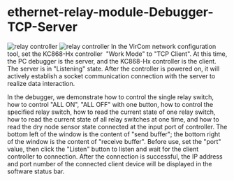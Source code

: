 # ethernet-relay-module-Debugger-TCP-Server
![relay controller](https://www.kincony.com/images/KC868-H8/solutions/debug/KC868-Hx-Development-Kit-Server.jpg)
![relay controller](https://www.kincony.com/images/KC868-H8/solutions/debug/vircom-setting-work-mode-tcp-client.jpg)
In the VirCom network configuration tool, set the KC868-Hx controller  "Work Mode" to "TCP Client". At this time, the PC debugger is the server, and the KC868-Hx controller is the client. The server is in "Listening" state. After the controller is powered on, it will actively establish a socket communication connection with the server to realize data interaction. 

In the debugger, we demonstrate how to control the single relay switch, how to control "ALL ON", "ALL OFF" with one button, how to control the specified relay switch, how to read the current state of one relay switch, how to read the current state of all relay switches at one time, and how to read the dry node sensor state connected at the input port of controller. The bottom left of the window is the content of "send buffer"; the bottom right of the window is the content of "receive buffer". Before use, set the "port" value, then click the "Listen" button to listen and wait for the client controller to connection. After the connection is successful, the IP address and port number of the connected client device will be displayed in the software status bar.
